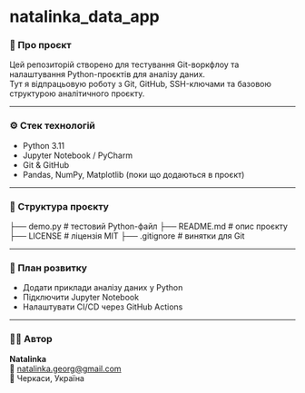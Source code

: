 # natalinka_data_app

### 🌿 Про проєкт  
Цей репозиторій створено для тестування Git-воркфлоу та налаштування Python-проєктів для аналізу даних.  
Тут я відпрацьовую роботу з Git, GitHub, SSH-ключами та базовою структурою аналітичного проєкту.  

---

### ⚙️ Стек технологій  
- Python 3.11  
- Jupyter Notebook / PyCharm  
- Git & GitHub  
- Pandas, NumPy, Matplotlib (поки що додаються в проєкт)  

---

### 📂 Структура проєкту
├── demo.py # тестовий Python-файл
├── README.md # опис проєкту
├── LICENSE # ліцензія MIT
├── .gitignore # винятки для Git

---

### 🚀 План розвитку  
- Додати приклади аналізу даних у Python  
- Підключити Jupyter Notebook  
- Налаштувати CI/CD через GitHub Actions

---

### 👩‍💻 Автор  
**Natalinka**  
📧 natalinka.georg@gmail.com  
📍 Черкаси, Україна
